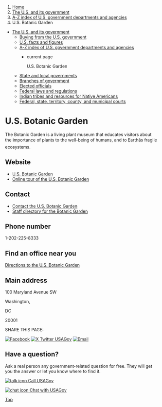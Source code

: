 1. [Home](/)
2. [The U.S. and its government](/about-the-us)
3. [A-Z index of U.S. government departments and agencies](/agency-index)
4. U.S. Botanic Garden

* [The U.S. and its government](/about-the-us)
  + [Buying from the U.S. government](/buy-from-government)
  + [U.S. facts and figures](/facts-figures)
  + [A-Z index of U.S. government departments and agencies](/agency-index)
    - current page

      U.S. Botanic Garden
  + [State and local governments](/state-local-governments)
  + [Branches of government](/branches-of-government)
  + [Elected officials](/elected-officials)
  + [Federal laws and regulations](/laws-and-regulations)
  + [Indian tribes and resources for Native Americans](/tribes)
  + [Federal, state, territory, county, and municipal courts](/courts)

U.S. Botanic Garden
===================

The Botanic Garden is a living plant museum that educates visitors about the importance of plants to the well-being of humans, and to Earthâs fragile ecosystems.

Website
-------

* [U.S. Botanic Garden](http://www.usbg.gov/)
* [Online tour of the U.S. Botanic Garden](https://www.usbg.gov/take-virtual-tour)

Contact
-------

* [Contact the U.S. Botanic Garden](http://www.usbg.gov/contact-us-botanic-garden)
* [Staff directory for the Botanic Garden](https://www.usbg.gov/about-us/employee-directory)

Phone number
------------

1-202-225-8333

Find an office near you
-----------------------

[Directions to the U.S. Botanic Garden](https://www.usbg.gov/visit/hours-and-location)

Main address
------------

100 Maryland Avenue SW
  

Washington,

DC

20001

SHARE THIS PAGE:

[![Facebook](/themes/custom/usagov/images/social-media-icons/Facebook_Icon.svg)](https://www.facebook.com/sharer/sharer.php?u=https://www.usa.gov/agencies/u-s-botanic-garden&v=3)
[![X Twitter USAGov](/themes/custom/usagov/images/social-media-icons/X_Twitter_Icon.svg?version=2)](https://twitter.com/intent/tweet?source=webclient&text=https://www.usa.gov/agencies/u-s-botanic-garden)
[![Email](/themes/custom/usagov/images/social-media-icons/Email_Icon.svg?version=2)](mailto:?subject=https://www.usa.gov/agencies/u-s-botanic-garden)

Have a question?
----------------

Ask a real person any government-related question for free. They will get you the answer or let you know where to find it.

[![talk icon](/themes/custom/usagov/images/ICONS_talk.png)
Call USAGov](/phone)

[![chat icon](/themes/custom/usagov/images/ICONS_chat.png)
Chat with USAGov](/chat)

[Top](#main-content)